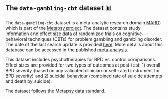 ## **The `data-gambling-cbt` dataset** 📊 


The `data-gambling-cbt` dataset is a meta-analytic research domain [MARD](https://docs.metapsy.org/uploads/ebmental-2022-300509.pdf)) which is part of the  [Metapsy project](https://www.metapsy.org/). The dataset contains study information and effect size data of randomized trials on cognitive-behavioral techniques (CBTs) for problem gambling and gambling disorder. The date of the last search update is provided [here](https://github.com/metapsy-project/data-gambling-cbt/blob/main/metadata/last_search.txt). More details about this database can be accessed in the published [meta-analysis](https://onlinelibrary.wiley.com/doi/10.1111/add.16221).

This dataset includes psychotherapies for BPD  vs. control comparisons. Effect sizes are provided for two types of outcomes at post-test: 1) overall BPD severity (based on any validated clinician or self-rated instrument for BPD severity) and 2) suicidal behaviour (combined rate of suicide attempts and death by suicide). 


The dataset follows the [Metapsy data standard](https://docs.metapsy.org/data-preparation/format/).
